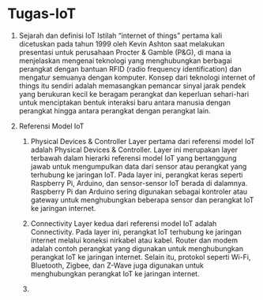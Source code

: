 # Tugas-IoT
1) Sejarah dan definisi IoT
      Istilah “internet of things” pertama kali dicetuskan pada tahun 1999 oleh Kevin Ashton saat melakukan presentasi untuk perusahaan Procter & Gamble (P&G), di mana ia menjelaskan mengenai teknologi yang menghubungkan berbagai perangkat dengan bantuan RFID (radio frequency identification) dan mengatur semuanya dengan komputer. Konsep dari teknologi internet of things itu sendiri adalah memasangkan pemancar sinyal jarak pendek yang berukuran kecil ke beragam perangkat dan keperluan sehari-hari untuk menciptakan bentuk interaksi baru antara manusia dengan perangkat hingga antara perangkat dengan perangkat lain.

2) Referensi Model IoT
      1. Physical Devices & Controller
Layer pertama dari referensi model IoT adalah Physical Devices & Controller. Layer ini merupakan layer terbawah dalam hierarki referensi model IoT yang bertanggung jawab untuk mengumpulkan data dari sensor atau perangkat yang terhubung ke jaringan IoT. Pada layer ini, perangkat keras seperti Raspberry Pi, Arduino, dan sensor-sensor IoT berada di dalamnya. Raspberry Pi dan Arduino sering digunakan sebagai kontroler atau gateway untuk menghubungkan beberapa sensor dan perangkat IoT ke jaringan internet.

      2. Connectivity Layer
kedua dari referensi model IoT adalah Connectivity. Pada layer ini, perangkat IoT terhubung ke jaringan internet melalui koneksi nirkabel atau kabel. Router dan modem adalah contoh perangkat yang digunakan untuk menghubungkan perangkat IoT ke jaringan internet. Selain itu, protokol seperti Wi-Fi, Bluetooth, Zigbee, dan Z-Wave juga digunakan untuk menghubungkan perangkat IoT ke jaringan internet.

      3. 
